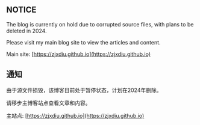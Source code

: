 ## NOTICE
The blog is currently on hold due to corrupted source files, with plans to be deleted in 2024.


Please visit my main blog site to view the articles and content.


Main site: [https://zjxdiu.github.io](https://zjxdiu.github.io)

## 通知
由于源文件损毁，该博客目前处于暂停状态，计划在2024年删除。


请移步主博客站点查看文章和内容。


主站点: [https://zjxdiu.github.io](https://zjxdiu.github.io)
